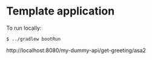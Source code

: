 # Template application

To run locally:
```
$ ../gradlew bootRun
```
http://localhost:8080/my-dummy-api/get-greeting/asa2



